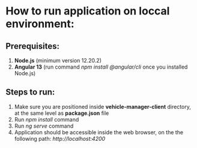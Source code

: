 <h1> How to run application on loccal environment: </h1>

<h2> Prerequisites: </h2>

1. **Node.js** (minimum version 12.20.2)
2. **Angular 13** (run command _npm install @angular/cli_ once you installed Node.js)

<h2> Steps to run: </h2>

1. Make sure you are positioned inside **vehicle-manager-client** directory, at the same level as **package.json** file
2. Run _npm install_ command
3. Run _ng serve_ command
4. Application should be accessible inside the web browser, on the the following path: _http://localhost:4200_
